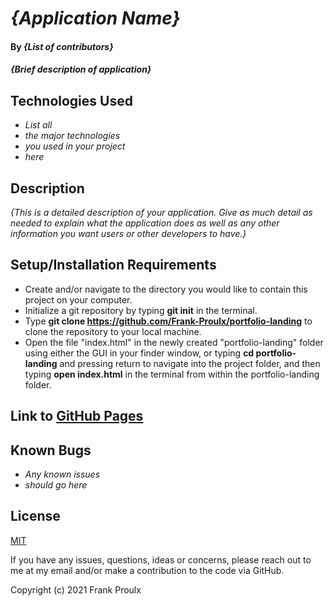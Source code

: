 # _{Application Name}_

#### By _**{List of contributors}**_

#### _{Brief description of application}_

## Technologies Used

* _List all_
* _the major technologies_
* _you used in your project_
* _here_

## Description

_{This is a detailed description of your application. Give as much detail as needed to explain what the application does as well as any other information you want users or other developers to have.}_

## Setup/Installation Requirements

* Create and/or navigate to the directory you would like to contain this project on your computer.
* Initialize a git repository by typing **git init** in the terminal.
* Type **git clone https://github.com/Frank-Proulx/portfolio-landing** to clone the repository to your local machine.
* Open the file "index.html" in the newly created "portfolio-landing" folder using either the GUI in your finder window, or typing **cd portfolio-landing** and pressing return to navigate into the project folder, and then typing **open index.html** in the terminal from within the portfolio-landing folder.  

## Link to [GitHub Pages](https://frank-proulx.github.io//)

## Known Bugs

* _Any known issues_
* _should go here_

## License

[MIT](https://opensource.org/licenses/MIT)

If you have any issues, questions, ideas or concerns, please reach out to me at my email and/or make a contribution to the code via GitHub.

Copyright (c) 2021 Frank Proulx